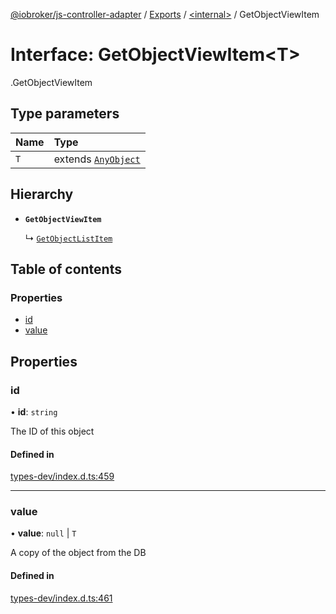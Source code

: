 [@iobroker/js-controller-adapter](../README.md) / [Exports](../modules.md) / [<internal\>](../modules/internal_.md) / GetObjectViewItem

# Interface: GetObjectViewItem<T\>

[<internal>](../modules/internal_.md).GetObjectViewItem

## Type parameters

| Name | Type |
| :------ | :------ |
| `T` | extends [`AnyObject`](../modules/internal_.md#anyobject) |

## Hierarchy

- **`GetObjectViewItem`**

  ↳ [`GetObjectListItem`](internal_.GetObjectListItem.md)

## Table of contents

### Properties

- [id](internal_.GetObjectViewItem.md#id)
- [value](internal_.GetObjectViewItem.md#value)

## Properties

### id

• **id**: `string`

The ID of this object

#### Defined in

[types-dev/index.d.ts:459](https://github.com/ioBroker/ioBroker.js-controller/blob/ba031176/packages/types-dev/index.d.ts#L459)

___

### value

• **value**: ``null`` \| `T`

A copy of the object from the DB

#### Defined in

[types-dev/index.d.ts:461](https://github.com/ioBroker/ioBroker.js-controller/blob/ba031176/packages/types-dev/index.d.ts#L461)
